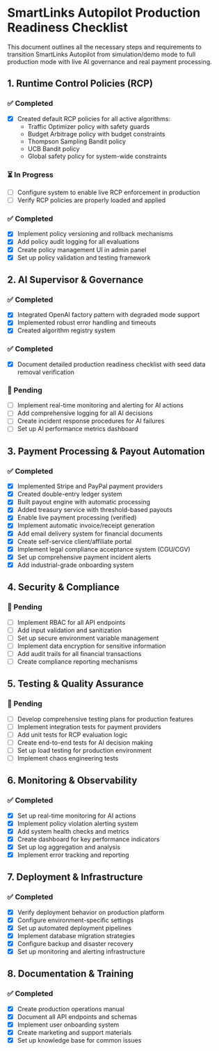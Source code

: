 # SmartLinks Autopilot Production Readiness Checklist

This document outlines all the necessary steps and requirements to transition SmartLinks Autopilot from simulation/demo mode to full production mode with live AI governance and real payment processing.

## 1. Runtime Control Policies (RCP)

### ✅ Completed
- [x] Created default RCP policies for all active algorithms:
  - Traffic Optimizer policy with safety guards
  - Budget Arbitrage policy with budget constraints
  - Thompson Sampling Bandit policy
  - UCB Bandit policy
  - Global safety policy for system-wide constraints

### ⏳ In Progress
- [ ] Configure system to enable live RCP enforcement in production
- [ ] Verify RCP policies are properly loaded and applied

### ✅ Completed
- [x] Implement policy versioning and rollback mechanisms
- [x] Add policy audit logging for all evaluations
- [x] Create policy management UI in admin panel
- [x] Set up policy validation and testing framework

## 2. AI Supervisor & Governance

### ✅ Completed
- [x] Integrated OpenAI factory pattern with degraded mode support
- [x] Implemented robust error handling and timeouts
- [x] Created algorithm registry system

### ✅ Completed
- [x] Document detailed production readiness checklist with seed data removal verification

### 🔲 Pending
- [ ] Implement real-time monitoring and alerting for AI actions
- [ ] Add comprehensive logging for all AI decisions
- [ ] Create incident response procedures for AI failures
- [ ] Set up AI performance metrics dashboard

## 3. Payment Processing & Payout Automation

### ✅ Completed
- [x] Implemented Stripe and PayPal payment providers
- [x] Created double-entry ledger system
- [x] Built payout engine with automatic processing
- [x] Added treasury service with threshold-based payouts
- [x] Enable live payment processing (verified)
- [x] Implement automatic invoice/receipt generation
- [x] Add email delivery system for financial documents
- [x] Create self-service client/affiliate portal
- [x] Implement legal compliance acceptance system (CGU/CGV)
- [x] Set up comprehensive payment incident alerts
- [x] Add industrial-grade onboarding system

## 4. Security & Compliance

### 🔲 Pending
- [ ] Implement RBAC for all API endpoints
- [ ] Add input validation and sanitization
- [ ] Set up secure environment variable management
- [ ] Implement data encryption for sensitive information
- [ ] Add audit trails for all financial transactions
- [ ] Create compliance reporting mechanisms

## 5. Testing & Quality Assurance

### 🔲 Pending
- [ ] Develop comprehensive testing plans for production features
- [ ] Implement integration tests for payment providers
- [ ] Add unit tests for RCP evaluation logic
- [ ] Create end-to-end tests for AI decision making
- [ ] Set up load testing for production environment
- [ ] Implement chaos engineering tests

## 6. Monitoring & Observability

### ✅ Completed
- [x] Set up real-time monitoring for AI actions
- [x] Implement policy violation alerting system
- [x] Add system health checks and metrics
- [x] Create dashboard for key performance indicators
- [x] Set up log aggregation and analysis
- [x] Implement error tracking and reporting

## 7. Deployment & Infrastructure

### ✅ Completed
- [x] Verify deployment behavior on production platform
- [x] Configure environment-specific settings
- [x] Set up automated deployment pipelines
- [x] Implement database migration strategies
- [x] Configure backup and disaster recovery
- [x] Set up monitoring and alerting infrastructure

## 8. Documentation & Training

### ✅ Completed
- [x] Create production operations manual
- [x] Document all API endpoints and schemas
- [x] Implement user onboarding system
- [x] Create marketing and support materials
- [x] Set up knowledge base for common issues
